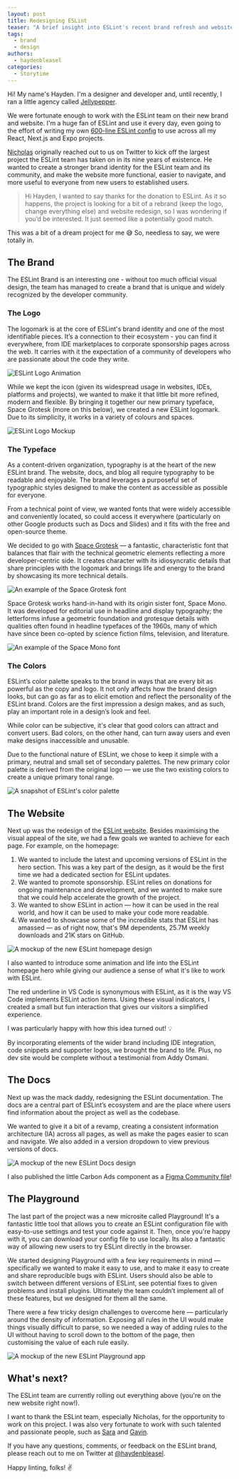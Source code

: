 ```yaml
---
layout: post
title: Redesigning ESLint
teaser: "A brief insight into ESLint's recent brand refresh and website redesign."
tags:
  - brand
  - design
authors:
  - haydenbleasel
categories:
  - Storytime
---
```


Hi! My name's Hayden. I'm a designer and developer and, until recently, I ran a little agency called [Jellypepper](https://jellypepper.com).

We were fortunate enough to work with the ESLint team on their new brand and website. I'm a huge fan of ESLint and use it every day, even going to the effort of writing my own [600-line ESLint config](https://github.com/haydenbleasel/harmony) to use across all my React, Next.js and Expo projects.

[Nicholas](https://github.com/nzakas) originally reached out to us on Twitter to kick off the largest project the ESLint team has taken on in its nine years of existence. He wanted to create a stronger brand identity for the ESLint team and its community, and make the website more functional, easier to navigate, and more useful to everyone from new users to established users. 

> Hi Hayden, I wanted to say thanks for the donation to ESLint. As it so happens, the project is looking for a bit of a rebrand (keep the logo, change everything else) and website redesign, so I was wondering if you’d be interested. It just seemed like a potentially good match.

This was a bit of a dream project for me 😅 So, needless to say, we were totally in.

## The Brand

The ESLint Brand is an interesting one - without too much official visual design, the team has managed to create a brand that is unique and widely recognized by the developer community.

### The Logo

The logomark is at the core of ESLint's brand identity and one of the most identifiable pieces. It’s a connection to their ecosystem - you can find it everywhere, from IDE marketplaces to corporate sponsorship pages across the web. It carries with it the expectation of a community of developers who are passionate about the code they write.

![ESLint Logo Animation](/assets/images/blog/2022/eslint-logo-animation.gif)

While we kept the icon (given its widespread usage in websites, IDEs, platforms and projects), we wanted to make it that little bit more refined, modern and flexible. By bringing it together our new primary typeface, Space Grotesk (more on this below), we created a new ESLint logomark. Due to its simplicity, it works in a variety of colours and spaces.

![ESLint Logo Mockup](/assets/images/blog/2022/logo-mockup.png)

### The Typeface

As a content-driven organization, typography is at the heart of the new ESLint brand. The website, docs, and blog all require typography to be readable and enjoyable. The brand leverages a purposeful set of typographic styles designed to make the content as accessible as possible for everyone.

From a technical point of view, we wanted fonts that were widely accessible and conveniently located, so could access it everywhere (particularly on other Google products such as Docs and Slides) and it fits with the free and open-source theme.

We decided to go with [Space Grotesk](https://fonts.floriankarsten.com/space-grotesk) — a fantastic, characteristic font that balances that flair with the technical geometric elements reflecting a more developer-centric side. It creates character with its idiosyncratic details that share principles with the logomark and brings life and energy to the brand by showcasing its more technical details.

![An example of the Space Grotesk font](/assets/images/blog/2022/space-grotesk.png)

Space Grotesk works hand-in-hand with its origin sister font, Space Mono. It was developed for editorial use in headline and display typography; the letterforms infuse a geometric foundation and grotesque details with qualities often found in headline typefaces of the 1960s, many of which have since been co-opted by science fiction films, television, and literature.

![An example of the Space Mono font](/assets/images/blog/2022/spacemono-satellites.gif)

### The Colors

ESLint’s color palette speaks to the brand in ways that are every bit as powerful as the copy and logo. It not only affects how the brand design looks, but can go as far as to elicit emotion and reflect the personality of the ESLint brand. Colors are the first impression a design makes, and as such, play an important role in a design’s look and feel. 

While color can be subjective, it's clear that good colors can attract and convert users. Bad colors, on the other hand, can turn away users and even make designs inaccessible and unusable.

Due to the functional nature of ESLint, we chose to keep it simple with a primary, neutral and small set of secondary palettes. The new primary color palette is derived from the original logo — we use the two existing colors to create a unique primary tonal range.

![A snapshot of ESLint's color palette](/assets/images/blog/2022/eslint-colors.png)

## The Website

Next up was the redesign of the [ESLint website](https://eslint.org/). Besides maximising the visual appeal of the site, we had a few goals we wanted to achieve for each page. For example, on the homepage:

1. We wanted to include the latest and upcoming versions of ESLint in the hero section. This was a key part of the design, as it would be the first time we had a dedicated section for ESLint updates.
2. We wanted to promote sponsorship. ESLint relies on donations for ongoing maintenance and development, and we wanted to make sure that we could help accelerate the growth of the project.
3. We wanted to show ESLint in action — how it can be used in the real world, and how it can be used to make your code more readable.
4. We wanted to showcase some of the incredible stats that ESLint has amassed — as of right now, that's 9M dependents, 25.7M weekly downloads and 21K stars on GitHub.

![A mockup of the new ESLint homepage design](/assets/images/blog/2022/eslint-website-home.png)

I also wanted to introduce some animation and life into the ESLint homepage hero while giving our audience a sense of what it's like to work with ESLint.

The red underline in VS Code is synonymous with ESLint, as it is the way VS Code implements ESLint action items. Using these visual indicators, I created a small but fun interaction that gives our visitors a simplified experience.

I was particularly happy with how this idea turned out! 💡

By incorporating elements of the wider brand including IDE integration, code snippets and supporter logos, we brought the brand to life. Plus, no dev site would be complete without a testimonial from Addy Osmani.

## The Docs

Next up was the mack daddy, redesigning the ESLint documentation. The docs are a central part of ESLint’s ecosystem and are the place where users find information about the project as well as the codebase.

We wanted to give it a bit of a revamp, creating a consistent information architecture (IA) across all pages, as well as make the pages easier to scan and navigate. We also added in a version dropdown to view previous versions of docs.

![A mockup of the new ESLint Docs design](/assets/images/blog/2022/eslint-docs.png)

I also published the little Carbon Ads component as a [Figma Community file](https://www.figma.com/community/file/1019502569915291740)!


## The Playground

The last part of the project was a new microsite called Playground! It's a fantastic little tool that allows you to create an ESLint configuration file with easy-to-use settings and test your code against it. Then, once you're happy with it, you can download your config file to use locally. Its also a fantastic way of allowing new users to try ESLint directly in the browser.

We started designing Playground with a few key requirements in mind — specifically we wanted to make it easy to use, and to make it easy to create and share reproducible bugs with ESLint. Users should also be able to switch between different versions of ESLint, see potential fixes to given problems and install plugins. Ultimately the team couldn’t implement all of these features, but we designed for them all the same. 

There were a few tricky design challenges to overcome here — particularly around the density of information. Exposing all rules in the UI would make things visually difficult to parse, so we needed a way of adding rules to the UI without having to scroll down to the bottom of the page, then customising the value of each rule easily.

![A mockup of the new ESLint Playground app](/assets/images/blog/2022/eslint-playground.png)

## What's next?

The ESLint team are currently rolling out everything above (you're on the new website right now!).

I want to thank the ESLint team, especially Nicholas, for the opportunity to work on this project. I was also very fortunate to work with such talented and passionate people, such as [Sara](https://www.sarasoueidan.com/) and [Gavin](https://gavinbarnett.com/).

If you have any questions, comments, or feedback on the ESLint brand, please reach out to me on Twitter at [@haydenbleasel](https://twitter.com/haydenbleasel).

Happy linting, folks! ✌️
